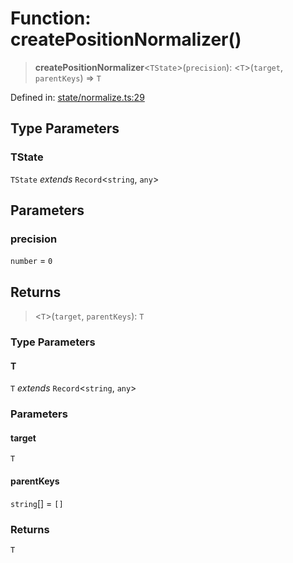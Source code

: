 # Function: createPositionNormalizer()

> **createPositionNormalizer**\<`TState`\>(`precision`): \<`T`\>(`target`, `parentKeys`) => `T`

Defined in: [state/normalize.ts:29](https://github.com/benallfree/lab13/blob/c14b6cbe39823dfc265f5d26450ed040a344e64f/sdk/src/online/state/normalize.ts#L29)

## Type Parameters

### TState

`TState` *extends* `Record`\<`string`, `any`\>

## Parameters

### precision

`number` = `0`

## Returns

> \<`T`\>(`target`, `parentKeys`): `T`

### Type Parameters

#### T

`T` *extends* `Record`\<`string`, `any`\>

### Parameters

#### target

`T`

#### parentKeys

`string`[] = `[]`

### Returns

`T`
